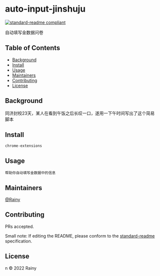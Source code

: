 # auto-input-jinshuju

[![standard-readme compliant](https://img.shields.io/badge/standard--readme-OK-green.svg?style=flat-square)](https://github.com/RichardLitt/standard-readme)

自动填写金数据问卷

## Table of Contents

- [Background](#background)
- [Install](#install)
- [Usage](#usage)
- [Maintainers](#maintainers)
- [Contributing](#contributing)
- [License](#license)

## Background
同济封校23天，某人在看到午饭之后长叹一口，遂用一下午时间写出了这个简易脚本
## Install

```
chrome-extensions
```

## Usage

```
帮助你自动填写金数据中的信息
```

## Maintainers

[@Rainy](https://github.com/Rainy)

## Contributing

PRs accepted.

Small note: If editing the README, please conform to the [standard-readme](https://github.com/RichardLitt/standard-readme) specification.

## License

n © 2022 Rainy
